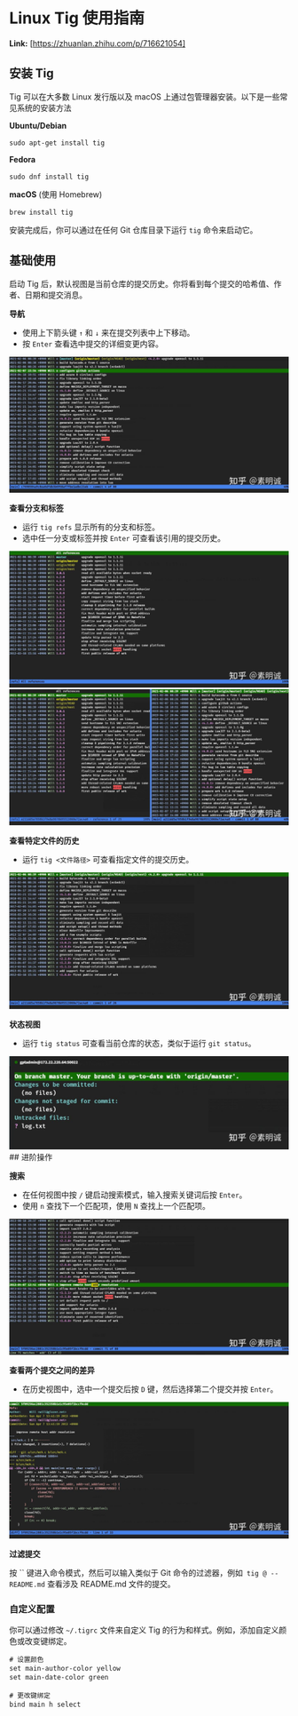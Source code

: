 # Linux Tig 使用指南



 **Link:** [https://zhuanlan.zhihu.com/p/716621054]

## 安装 Tig  

Tig 可以在大多数 Linux 发行版以及 macOS 上通过包管理器安装。以下是一些常见系统的安装方法

**Ubuntu/Debian**

```
sudo apt-get install tig
```

**Fedora**

```
sudo dnf install tig
```

**macOS** (使用 Homebrew)

```
brew install tig
```

安装完成后，你可以通过在任何 Git 仓库目录下运行 `tig` 命令来启动它。

## 基础使用  

启动 Tig 后，默认视图是当前仓库的提交历史。你将看到每个提交的哈希值、作者、日期和提交消息。

**导航**

* 使用上下箭头键 `↑` 和 `↓` 来在提交列表中上下移动。
* 按 `Enter` 查看选中提交的详细变更内容。

![5f6a785f75957b182f2745bef1fec41c](../image/5f6a785f75957b182f2745bef1fec41c.jpg)

**查看分支和标签**

* 运行 `tig refs` 显示所有的分支和标签。
* 选中任一分支或标签并按 `Enter` 可查看该引用的提交历史。

![3a5c7daead43c329b5c20c5171823cf9](../image/3a5c7daead43c329b5c20c5171823cf9.jpg)![bc1b24cae705949d473f3c22650e73a9](../image/bc1b24cae705949d473f3c22650e73a9.jpg)

**查看特定文件的历史**

* 运行 `tig <文件路径>` 可查看指定文件的提交历史。

![00aa280b7ad066d24c81622b06b36858](../image/00aa280b7ad066d24c81622b06b36858.jpg)

**状态视图**

* 运行 `tig status` 可查看当前仓库的状态，类似于运行 `git status`。

![d6bc0d609b111cf56477ac04575ca4e0](../image/d6bc0d609b111cf56477ac04575ca4e0.jpg)## 进阶操作  

**搜索**

* 在任何视图中按 `/` 键启动搜索模式，输入搜索关键词后按 `Enter`。
* 使用 `n` 查找下一个匹配项，使用 `N` 查找上一个匹配项。

![99fff1dc0919c319943f75faf1c301b0](../image/99fff1dc0919c319943f75faf1c301b0.jpg)

**查看两个提交之间的差异**

* 在历史视图中，选中一个提交后按 `D` 键，然后选择第二个提交并按 `Enter`。

![8716de97d7fc5810d4f5ea9b0610ec56](../image/8716de97d7fc5810d4f5ea9b0610ec56.jpg)

**过滤提交**

按 `` 键进入命令模式，然后可以输入类似于 Git 命令的过滤器，例如` tig @ -- README.md` 查看涉及 README.md 文件的提交。

### 自定义配置  

你可以通过修改 `~/.tigrc` 文件来自定义 Tig 的行为和样式。例如，添加自定义颜色或改变键绑定。

```
# 设置颜色
set main-author-color yellow
set main-date-color green
​
# 更改键绑定
bind main h select
```
